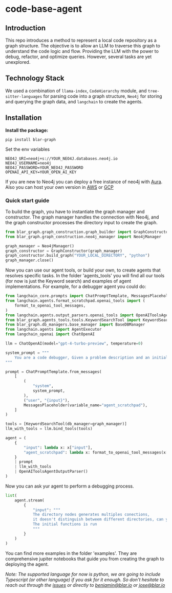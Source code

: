 # code-base-agent

## Introduction

This repo introduces a method to represent a local code repository as a graph structure. The objective is to allow an LLM to traverse this graph to understand the code logic and flow. Providing the LLM with the power to debug, refactor, and optimize queries. However, several tasks are yet unexplored.

## Technology Stack

We used a combination of `llama-index`, `CodeHierarchy` module, and `tree-sitter-languages` for parsing code into a graph structure, `Neo4j` for storing and querying the graph data, and `langchain` to create the agents.

## Installation

**Install the package:**

```shell
pip install blar-graph
```

Set the env variables

```.env
NEO4J_URI=neo4j+s://YOUR_NEO4J.databases.neo4j.io
NEO4J_USERNAME=neo4j
NEO4J_PASSWORD=YOUR_NEO4J_PASSWORD
OPENAI_API_KEY=YOUR_OPEN_AI_KEY
```

If you are new to Neo4j you can deploy a free instance of neo4j with [Aura](https://login.neo4j.com/u/signup/identifier?state=hKFo2SBIWW01eGl6SEhHVTVZQ2g1VU9rSk1BZlVVblJPd2FzSqFur3VuaXZlcnNhbC1sb2dpbqN0aWTZIFNSUXR5UEtwZThoQTBlOWs0ck1hN0ZTekFOY3JfWkNho2NpZNkgV1NMczYwNDdrT2pwVVNXODNnRFo0SnlZaElrNXpZVG8). Also you can host your own version in [AWS](https://aws.amazon.com/marketplace/seller-profile?id=23ec694a-d2af-4641-b4d3-b7201ab2f5f9) or [GCP](https://console.cloud.google.com/marketplace/product/endpoints/prod.n4gcp.neo4j.io?rapt=AEjHL4O-iQH8W8STKpH0_zwz8HEyQqA9XFkpnFUkJotAt2wAT0Zmjhraww8X6covdYdzJdUi_LwtQtG8qDChLOLYHeEG4x1kZyhfzukM2WkabnwQlQpu5ws&project=direct-album-395214)

### Quick start guide

To build the graph, you have to instantiate the graph manager and constructor. The graph manager handles the connection with Neo4j, and the graph constructor processes the directory input to create the graph.

```python
from blar_graph.graph_construction.graph_builder import GraphConstructor
from blar_graph.graph_construction.neo4j_manager import Neo4jManager

graph_manager = Neo4jManager()
graph_constructor = GraphConstructor(graph_manager)
graph_constructor.build_graph("YOUR_LOCAL_DIRECTORY", "python")
graph_manager.close()
```

Now you can use our agent tools, or build your own, to create agents that resolves specific tasks. In the folder 'agents_tools' you will find all our tools (for now is just the Keyword search) and examples of agent implementations. For example, for a debugger agent you could do:

```python
from langchain_core.prompts import ChatPromptTemplate, MessagesPlaceholder
from langchain.agents.format_scratchpad.openai_tools import (
    format_to_openai_tool_messages,
)
from langchain.agents.output_parsers.openai_tools import OpenAIToolsAgentOutputParser
from blar_graph.agents_tools.tools.KeywordSearchTool import KeywordSearchTool
from blar_graph.db_managers.base_manager import BaseDBManager
from langchain.agents import AgentExecutor
from langchain_openai import ChatOpenAI

llm = ChatOpenAI(model="gpt-4-turbo-preview", temperature=0)

system_prompt = """
    You are a code debugger, Given a problem description and an initial function, you need to find the bug in the code. You are given a graph of code functions, We purposly omited some code If the code has the comment '# Code replaced for brevity. See node_id ..... '. You can traverse the graph by calling the function keword_search. Prefer calling the function keword_search with query = node_id, only call it with starting nodes or neighbours. Explain why your solution solves the bug. Extensivley traverse the graph before giving an answer
"""

prompt = ChatPromptTemplate.from_messages(
    [
        (
            "system",
            system_prompt,
        ),
        ("user", "{input}"),
        MessagesPlaceholder(variable_name="agent_scratchpad"),
    ]
)

tools = [KeywordSearchTool(db_manager=graph_manager)]
llm_with_tools = llm.bind_tools(tools)

agent = (
    {
        "input": lambda x: x["input"],
        "agent_scratchpad": lambda x: format_to_openai_tool_messages(x["intermediate_steps"]),
    }
    | prompt
    | llm_with_tools
    | OpenAIToolsAgentOutputParser()
)
```

Now you can ask yur agent to perform a debugging process.

```python
list(
    agent.stream(
        {
            "input": """
            The directory nodes generates multiples conections,
            it doesn't distinguish betweem different directories, can you fix it?
            The initial functions is run
            """
        }
    )
)
```

You can find more examples in the folder 'examples'. They are comprehensive jupiter notebooks that guide you from creating the graph to deploying the agent.

*Note: The supported language for now is python, we are going to include Typescript (or other language) if you ask for it enough. So don't hesitate to reach out through the [issues](https://github.com/blarApp/code-base-agent/issues) or directly to benjamin@blar.io or jose@blar.io*
